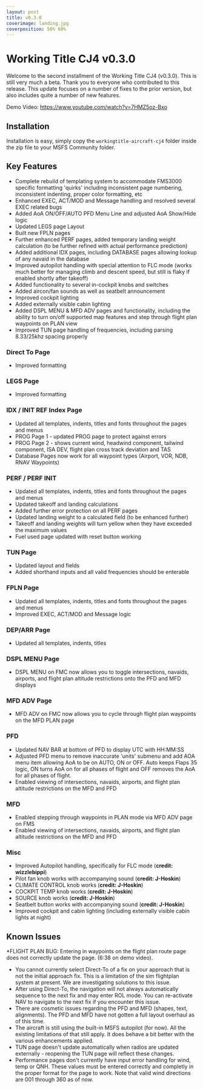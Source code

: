 ```yaml
---
layout: post
title: v0.3.0
coverimage: landing.jpg
coverposition: 50% 60%
---
```

# Working Title CJ4 v0.3.0

Welcome to the second installment of the Working Title CJ4 (v0.3.0). This is still very much a beta. Thank you to everyone who contributed to this release. This update focuses on a number of fixes to the prior version, but also includes quite a number of new features.

Demo Video: https://www.youtube.com/watch?v=7HMZ5oz-Bxo

## Installation
Installation is easy, simply copy the `workingtitle-aircraft-cj4` folder inside the zip file to your MSFS Community folder.

## Key Features
* Complete rebuild of templating system to accommodate FMS3000 specific formatting 'quirks' including inconsistent page numbering, inconsistent indenting, proper color formatting, etc
* Enhanced EXEC, ACT/MOD and Message handling and resolved several EXEC related bugs
* Added AoA ON/OFF/AUTO PFD Menu Line and adjusted AoA Show/Hide logic
* Updated LEGS page Layout
* Built new FPLN pages
* Further enhanced PERF pages, added temporary landing weight calculation (to be further refined with actual performance prediction)
* Added additional IDX pages, including DATABASE pages allowing lookup of any navaid in the database
* Improved autopilot handling with special attention to FLC mode (works much better for managing climb and descent speed, but still is flaky if enabled shortly after takeoff)
* Added functionality to several in-cockpit knobs and switches
* Added aircon/fan sounds as well as seatbelt announcement
* Improved cockpit lighting
* Added externally visible cabin lighting
* Added DSPL MENU & MFD ADV pages and functionality, including the ability to turn on/off supported map features and step through flight plan waypoints on PLAN view
* Improved TUN page handling of frequencies, including parsing 8.33/25khz spacing properly

### Direct To Page
* Improved formatting

### LEGS Page
* Improved formatting

### IDX / INIT REF Index Page
* Updated all templates, indents, titles and fonts throughout the pages and menus
* PROG Page 1 - updated PROG page to protect against errors
* PROG Page 2 - shows current wind, headwind component, tailwind component, ISA DEV, flight plan cross track deviation and TAS
* Database Pages now work for all waypoint types (Airport, VOR, NDB, RNAV Waypoints)

### PERF / PERF INIT
* Updated all templates, indents, titles and fonts throughout the pages and menus
* Updated takeoff and landing calculations
* Added further error protection on all PERF pages
* Updated landing weight to a calculated field (to be enhanced further)
* Takeoff and landing weights will turn yellow when they have exceeded the maximum values
* Fuel used page updated with reset button working

### TUN Page
* Updated layout and fields
* Added shorthand inputs and all valid frequencies should be enterable

### FPLN Page
* Updated all templates, indents, titles and fonts throughout the pages and menus
* Improved EXEC, ACT/MOD and Message logic 

### DEP/ARR Page
* Updated all templates, indents, titles 

### DSPL MENU Page
* DSPL MENU on FMC now allows you to toggle intersections, navaids, airports, and flight plan altitude restrictions onto the PFD and MFD displays

### MFD ADV Page
* MFD ADV on FMC now allows you to cycle through flight plan waypoints on the MFD PLAN page

### PFD
* Updated NAV BAR at bottom of PFD to display UTC with HH:MM:SS
* Adjusted PFD menu to remove inaccurate 'units' submenu and add AOA menu item allowing AoA to be on AUTO, ON or OFF. Auto keeps Flaps 35 logic, ON turns AoA on for all phases of flight and OFF removes the AoA for all phases of flight.
* Enabled viewing of intersections, navaids, airports, and flight plan altitude restrictions on the MFD and PFD

### MFD
* Enabled stepping through waypoints in PLAN mode via MFD ADV page on FMS
* Enabled viewing of intersections, navaids, airports, and flight plan altitude restrictions on the MFD and PFD

### Misc
* Improved Autopilot handling, specifically for FLC mode (**credit: wizzlebippi**)
* Pilot fan knob works with accompanying sound (**credit: J-Hoskin**)
* CLIMATE CONTROL knob works (**credit: J-Hoskin**)
* COCKPIT TEMP knob works (**credit: J-Hoskin**)
* SOURCE knob works (**credit: J-Hoskin**)
* Seatbelt button works with accompanying sound (**credit: J-Hoskin**)
* Improved cockpit and cabin lighting (including externally visible cabin lights at night)

## Known Issues
*FLIGHT PLAN BUG: Entering in waypoints on the flight plan route page does not correctly update the page.  (6:38 on demo video).  
* You cannot currently select Direct-To of a fix on your approach that is not the initial approach fix. This is a limitation of the sim flightplan system at present. We are investigating solutions to this issue.
* After using Direct-To, the navigation will not always automatically sequence to the next fix and may enter ROL mode. You can re-activate NAV to navigate to the next fix if you encounter this issue.
* There are cosmetic issues regarding the PFD and MFD (shapes, text, alignments). The PFD and MFD have not gotten a full layout overhaul as of this time.
* The aircraft is still using the built-in MSFS autopilot (for now). All the existing limitations of that still apply. It does behave a bit better with the various enhancements applied.
* TUN page doesn't update automatically when radios are updated externally - reopening the TUN page will reflect these changes.
* Performance pages don't currently have input error handling for wind, temp or QNH. These values must be entered correctly and completly in the proper format for the page to work. Note that valid wind directions are 001 through 360 as of now. 
